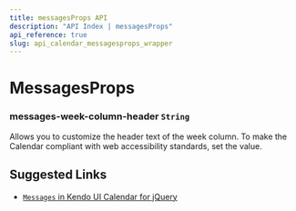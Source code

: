 ```yaml
---
title: messagesProps API
description: "API Index | messagesProps"
api_reference: true
slug: api_calendar_messagesprops_wrapper
---
```


# MessagesProps

### messages-week-column-header `String`

Allows you to customize the header text of the week column. To make the Calendar compliant with web accessibility standards, set the value.

## Suggested Links

* [`Messages` in Kendo UI Calendar for jQuery](https://docs.telerik.com/kendo-ui/api/javascript/ui/calendar/configuration/messages)
